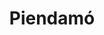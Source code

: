 ---
title: Piendamó
menu:
  region:
    parent: pacifico-medio-alto-patia-y-norte-del-cauca
departamento: Cauca
description: null
grafica_ubicacion_geografica: /charts/municipios/piendamo/ubicacion_geografica.html
grafica_comunidades_focalizadas: /charts/municipios/piendamo/comunidades_focalizadas.html
grafica_poblacion_genero: /charts/municipios/piendamo/poblacion_genero.html
grafica_area_geografica_genero: /charts/municipios/piendamo/area_geografica_genero.html
grafica_pertenencia_etnica: /charts/municipios/piendamo/pertenencia_etnica.html
grafica_conflicto_identidad: /charts/municipios/piendamo/conflicto_identidad.html
grafica_violencia_sexual: /charts/municipios/piendamo/violencia_sexual.html
grafica_violencia_fisica: /charts/municipios/piendamo/violencia_fisica.html
grafica_violencia_psicologica: /charts/municipios/piendamo/violencia_psicologica.html
grafica_negligencia_abandono: /charts/municipios/piendamo/negligencia_abandono.html
ficha: /fichas/piendamo/ficha.pdf
distribucion_poblacional_hombres: null
distribucion_poblacional_mujeres: null
poblacion_discapacidad: null
asentamientos_indigenas: null
resguardos_indigenas: null
consejos_comunitarios: null
total_poblacion_victima: 0
num_sujetos_reparacion_colectiva: null
num_planes_retorno_reubicacion_colectiva: null
territorio_entidades_snariv_sivjrnr: []
priorizacion_convivencia_social_salud_mental: null
region: Pacífico Medio, Alto Patía y Norte del Cauca
priorizacion_sexualidad_derechos_sexuales_reproductivos: null
priorizacion_gestion_diferencial_poblaciones_vulnerables: null
priorizacion_fortalecimiento_autoridad_sanitaria: null
total_pobreza_multidimensional: null
pobreza_multidimensional_urbano: null
pobreza_multidimensional_centro_poblado_rural_disperso: null
observaciones_ppales_actividades_economicas: null
observaciones_ppal_vocacion_mpio: null
trabajo_informal: null
observaciones_ppal_uso_suelo: null
iniciativas_org_sociedad_civil: null
comunidades:
  - label: Vereda El Agrado
    slug: vereda-el-agrado
    permalink: /comunidad-focalizada/vereda-el-agrado
  - label: Resguardo Misak PIscitau
    slug: resguardo-misak-piscitau
    permalink: /comunidad-focalizada/resguardo-misak-piscitau
download_file: /reportes/piendamo.pdf

---